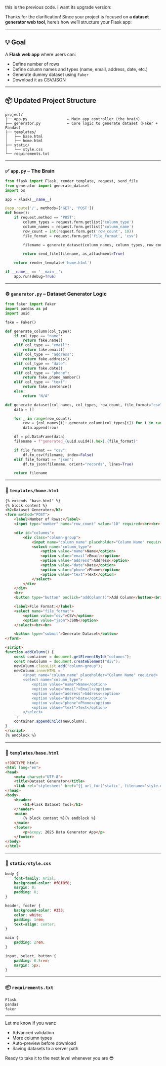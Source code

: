this is the previous code. i want its upgrade version:

Thanks for the clarification! Since your project is focused on **a dataset generator web tool**, here’s how we’ll structure your Flask app:

---

## 💡 Goal
A **Flask web app** where users can:
- Define number of rows
- Define column names and types (name, email, address, date, etc.)
- Generate dummy dataset using `Faker`
- Download it as CSV/JSON

---

## 📦 Updated Project Structure

```
project/
├── app.py                  ← Main app controller (the brain)
├── generator.py            ← Core logic to generate dataset (Faker + Pandas)
├── templates/
│   ├── base.html
│   ├── home.html
├── static/
│   └── style.css
└── requirements.txt
```

---

### ✅ `app.py` – The Brain

```python
from flask import Flask, render_template, request, send_file
from generator import generate_dataset
import os

app = Flask(__name__)

@app.route('/', methods=['GET', 'POST'])
def home():
    if request.method == 'POST':
        column_types = request.form.getlist('column_type')
        column_names = request.form.getlist('column_name')
        row_count = int(request.form.get('row_count', 10))
        file_format = request.form.get('file_format', 'csv')

        filename = generate_dataset(column_names, column_types, row_count, file_format)

        return send_file(filename, as_attachment=True)

    return render_template('home.html')

if __name__ == '__main__':
    app.run(debug=True)
```

---

### ⚙️ `generator.py` – Dataset Generator Logic

```python
from faker import Faker
import pandas as pd
import uuid

fake = Faker()

def generate_column(col_type):
    if col_type == "name":
        return fake.name()
    elif col_type == "email":
        return fake.email()
    elif col_type == "address":
        return fake.address()
    elif col_type == "date":
        return fake.date()
    elif col_type == "phone":
        return fake.phone_number()
    elif col_type == "text":
        return fake.sentence()
    else:
        return "N/A"

def generate_dataset(col_names, col_types, row_count, file_format="csv"):
    data = []

    for _ in range(row_count):
        row = {col_names[i]: generate_column(col_types[i]) for i in range(len(col_names))}
        data.append(row)

    df = pd.DataFrame(data)
    filename = f"generated_{uuid.uuid4().hex}.{file_format}"

    if file_format == "csv":
        df.to_csv(filename, index=False)
    elif file_format == "json":
        df.to_json(filename, orient="records", lines=True)

    return filename
```

---

### 📝 `templates/home.html`

```html
{% extends "base.html" %}
{% block content %}
<h2>Dataset Generator</h2>
<form method="POST">
    <label>Number of Rows:</label>
    <input type="number" name="row_count" value="10" required><br><br>

    <div id="columns">
        <div class="column-group">
            <input name="column_name" placeholder="Column Name" required>
            <select name="column_type">
                <option value="name">Name</option>
                <option value="email">Email</option>
                <option value="address">Address</option>
                <option value="date">Date</option>
                <option value="phone">Phone</option>
                <option value="text">Text</option>
            </select>
        </div>
    </div>
    <br>
    <button type="button" onclick="addColumn()">Add Column</button><br><br>

    <label>File Format:</label>
    <select name="file_format">
        <option value="csv">CSV</option>
        <option value="json">JSON</option>
    </select><br><br>

    <button type="submit">Generate Dataset</button>
</form>

<script>
function addColumn() {
    const container = document.getElementById("columns");
    const newColumn = document.createElement("div");
    newColumn.classList.add("column-group");
    newColumn.innerHTML = `
        <input name="column_name" placeholder="Column Name" required>
        <select name="column_type">
            <option value="name">Name</option>
            <option value="email">Email</option>
            <option value="address">Address</option>
            <option value="date">Date</option>
            <option value="phone">Phone</option>
            <option value="text">Text</option>
        </select>
    `;
    container.appendChild(newColumn);
}
</script>
{% endblock %}
```

---

### 🧩 `templates/base.html`

```html
<!DOCTYPE html>
<html lang="en">
<head>
    <meta charset="UTF-8">
    <title>Dataset Generator</title>
    <link rel="stylesheet" href="{{ url_for('static', filename='style.css') }}">
</head>
<body>
    <header>
        <h1>Flask Dataset Tool</h1>
    </header>
    <main>
        {% block content %}{% endblock %}
    </main>
    <footer>
        <p>&copy; 2025 Data Generator App</p>
    </footer>
</body>
</html>
```

---

### 🎨 `static/style.css`

```css
body {
    font-family: Arial;
    background-color: #f8f8f8;
    margin: 0;
    padding: 0;
}

header, footer {
    background-color: #333;
    color: white;
    padding: 1rem;
    text-align: center;
}

main {
    padding: 2rem;
}

input, select, button {
    padding: 0.5rem;
    margin: 5px;
}
```

---

### 📦 `requirements.txt`

```txt
Flask
pandas
faker
```

---

Let me know if you want:
- Advanced validation
- More column types
- Auto-preview before download
- Saving datasets to a server path

Ready to take it to the next level whenever you are 😎